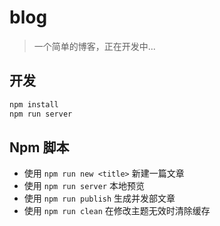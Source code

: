 # blog

> 一个简单的博客，正在开发中...


## 开发

```bash
npm install
npm run server
```

## Npm 脚本

-   使用 `npm run new <title>` 新建一篇文章
-   使用 `npm run server` 本地预览
-   使用 `npm run publish` 生成并发部文章
-   使用 `npm run clean` 在修改主题无效时清除缓存







